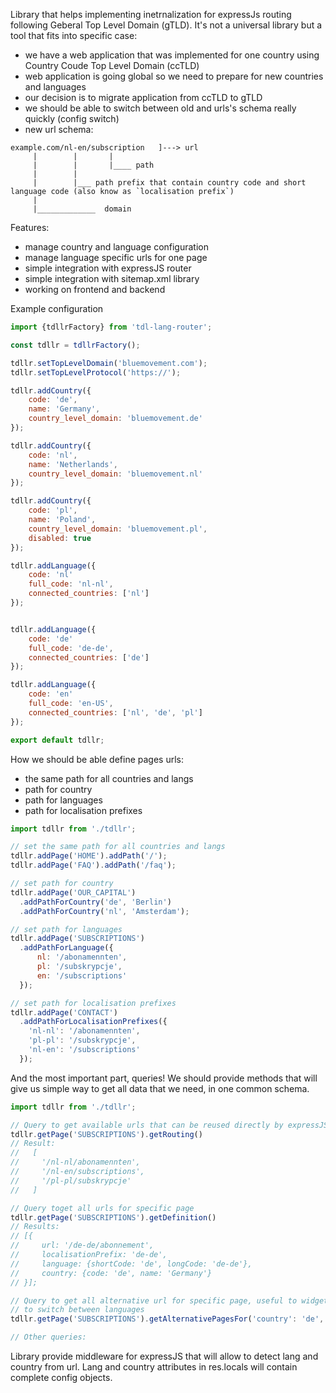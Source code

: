 Library that helps implementing inetrnalization for expressJs routing following Geberal Top Level Domain (gTLD). It's not a universal library but a tool that fits into specific case:

- we have a web application that was implemented for one country using Country Coude Top Level Domain (ccTLD)
- web application is going global so we need to prepare for new countries and languages
- our decision is to migrate application from ccTLD to gTLD
- we should be able to switch between old and urls's schema really quickly (config switch)
- new url schema:

```
example.com/nl-en/subscription   ]---> url
     |        |       |
     |        |       |____ path
     |        |
     |        |___ path prefix that contain country code and short language code (also know as `localisation prefix`) 
     |
     |_____________  domain
```

Features:
- manage country and language configuration
- manage language specific urls for one page
- simple integration with expressJS router
- simple integration with sitemap.xml library
- working on frontend and backend


Example configuration


```js
import {tdllrFactory} from 'tdl-lang-router';

const tdllr = tdllrFactory();

tdllr.setTopLevelDomain('bluemovement.com');
tdllr.setTopLevelProtocol('https://');

tdllr.addCountry({
    code: 'de',
    name: 'Germany',
    country_level_domain: 'bluemovement.de'
});

tdllr.addCountry({
    code: 'nl',
    name: 'Netherlands',
    country_level_domain: 'bluemovement.nl'
});

tdllr.addCountry({
    code: 'pl',
    name: 'Poland',
    country_level_domain: 'bluemovement.pl',
    disabled: true
});

tdllr.addLanguage({
    code: 'nl'
    full_code: 'nl-nl',
    connected_countries: ['nl']
});


tdllr.addLanguage({
    code: 'de'
    full_code: 'de-de',
    connected_countries: ['de']
});

tdllr.addLanguage({
    code: 'en'
    full_code: 'en-US',
    connected_countries: ['nl', 'de', 'pl']
});

export default tdllr;

```


How we should be able define pages urls:
- the same path for all countries and langs
- path for country
- path for languages
- path for localisation prefixes


```js
import tdllr from './tdllr';

// set the same path for all countries and langs
tdllr.addPage('HOME').addPath('/');
tdllr.addPage('FAQ').addPath('/faq');

// set path for country
tdllr.addPage('OUR_CAPITAL')
  .addPathForCountry('de', 'Berlin')
  .addPathForCountry('nl', 'Amsterdam');

// set path for languages
tdllr.addPage('SUBSCRIPTIONS')
  .addPathForLanguage({
      nl: '/abonamennten',
      pl: '/subskrypcje',
      en: '/subscriptions'
  });

// set path for localisation prefixes
tdllr.addPage('CONTACT')
  .addPathForLocalisationPrefixes({
    'nl-nl': '/abonamennten',
    'pl-pl': '/subskrypcje',
    'nl-en': '/subscriptions'
  });

```


And the most important part, queries! We should provide methods that will give us simple way
to get all data that we need, in one common schema.

```js
import tdllr from './tdllr';

// Query to get available urls that can be reused directly by expressJS routing
tdllr.getPage('SUBSCRIPTIONS').getRouting()
// Result:
//   [
//     '/nl-nl/abonamennten',
//     '/nl-en/subscriptions',
//     '/pl-pl/subskrypcje'
//   ]

// Query toget all urls for specific page
tdllr.getPage('SUBSCRIPTIONS').getDefinition()
// Results:
// [{
//     url: '/de-de/abonnement',
//     localisationPrefix: 'de-de',
//     language: {shortCode: 'de', longCode: 'de-de'},
//     country: {code: 'de', name: 'Germany'}
// }];

// Query to get all alternative url for specific page, useful to widget where you allow
// to switch between languages
tdllr.getPage('SUBSCRIPTIONS').getAlternativePagesFor('country': 'de', lang: 'de');

// Other queries:

```


Library provide middleware for expressJS that will allow to detect lang and country from url. Lang and country attributes in res.locals will contain complete config objects.